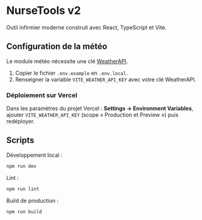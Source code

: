 # NurseTools v2

Outil infirmier moderne construit avec React, TypeScript et Vite.

## Configuration de la météo

Le module météo nécessite une clé [WeatherAPI](https://www.weatherapi.com/).

1. Copier le fichier `.env.example` en `.env.local`.
2. Renseigner la variable `VITE_WEATHER_API_KEY` avec votre clé WeatherAPI.

### Déploiement sur Vercel

Dans les paramètres du projet Vercel : **Settings → Environment Variables**, ajouter `VITE_WEATHER_API_KEY` (scope « Production et Preview ») puis redéployer.

## Scripts

Développement local :

```bash
npm run dev
```

Lint :

```bash
npm run lint
```

Build de production :

```bash
npm run build
```
